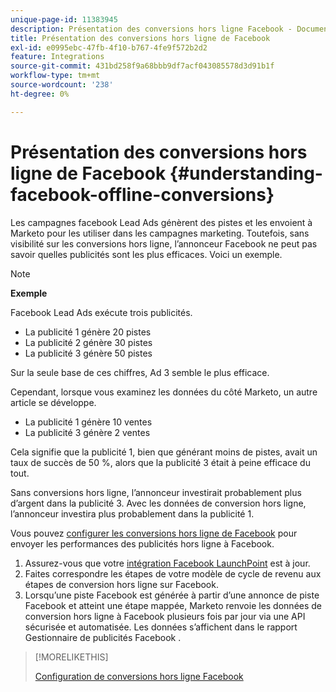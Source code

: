 ```yaml
---
unique-page-id: 11383945
description: Présentation des conversions hors ligne Facebook - Documents Marketo - Documentation du produit
title: Présentation des conversions hors ligne de Facebook
exl-id: e0995ebc-47fb-4f10-b767-4fe9f572b2d2
feature: Integrations
source-git-commit: 431bd258f9a68bbb9df7acf043085578d3d91b1f
workflow-type: tm+mt
source-wordcount: '238'
ht-degree: 0%

---
```


# Présentation des conversions hors ligne de Facebook {#understanding-facebook-offline-conversions}

Les campagnes facebook Lead Ads génèrent des pistes et les envoient à Marketo pour les utiliser dans les campagnes marketing. Toutefois, sans visibilité sur les conversions hors ligne, l’annonceur Facebook ne peut pas savoir quelles publicités sont les plus efficaces. Voici un exemple.

>[!NOTE]
>
>**Exemple**
>
>Facebook Lead Ads exécute trois publicités.
>
>* La publicité 1 génère 20 pistes
>* La publicité 2 génère 30 pistes
>* La publicité 3 génère 50 pistes
>
>Sur la seule base de ces chiffres, Ad 3 semble le plus efficace.
>
>Cependant, lorsque vous examinez les données du côté Marketo, un autre article se développe.
>
>* La publicité 1 génère 10 ventes
>* La publicité 3 génère 2 ventes
>
>Cela signifie que la publicité 1, bien que générant moins de pistes, avait un taux de succès de 50 %, alors que la publicité 3 était à peine efficace du tout.
>
>Sans conversions hors ligne, l’annonceur investirait probablement plus d’argent dans la publicité 3. Avec les données de conversion hors ligne, l’annonceur investira plus probablement dans la publicité 1.

Vous pouvez [configurer les conversions hors ligne de Facebook](/help/marketo/product-docs/demand-generation/facebook/set-up-facebook-offline-conversions.md) pour envoyer les performances des publicités hors ligne à Facebook.

1. Assurez-vous que votre [intégration Facebook LaunchPoint](/help/marketo/product-docs/demand-generation/ad-network-integrations/add-facebook-custom-audiences-as-a-launchpoint-service.md) est à jour.
1. Faites correspondre les étapes de votre modèle de cycle de revenu aux étapes de conversion hors ligne sur Facebook.
1. Lorsqu’une piste Facebook est générée à partir d’une annonce de piste Facebook et atteint une étape mappée, Marketo renvoie les données de conversion hors ligne à Facebook plusieurs fois par jour via une API sécurisée et automatisée. Les données s’affichent dans le rapport Gestionnaire de publicités Facebook .

>[!MORELIKETHIS]
>
>[ Configuration de conversions hors ligne Facebook](/help/marketo/product-docs/demand-generation/facebook/set-up-facebook-offline-conversions.md)
